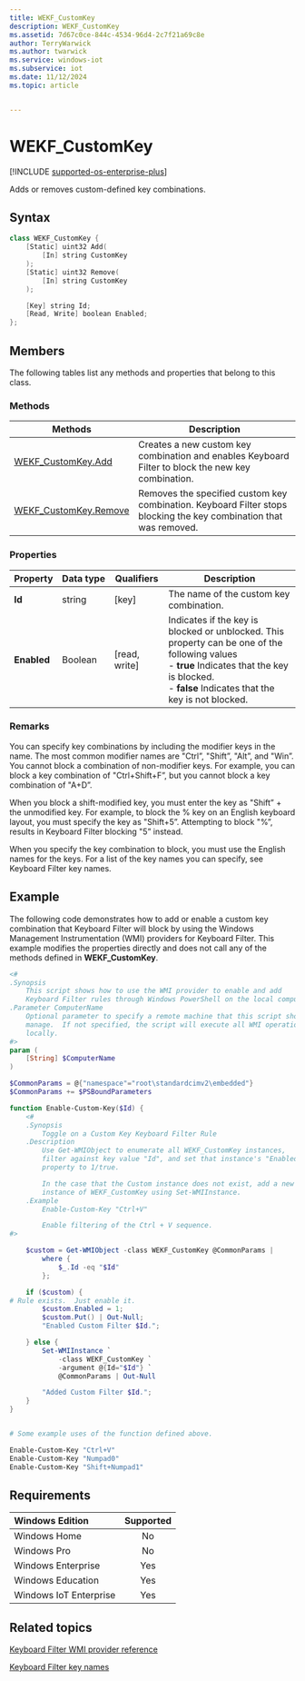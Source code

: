 ```yaml
---
title: WEKF_CustomKey
description: WEKF_CustomKey
ms.assetid: 7d67c0ce-844c-4534-96d4-2c7f21a69c8e
author: TerryWarwick
ms.author: twarwick
ms.service: windows-iot
ms.subservice: iot
ms.date: 11/12/2024
ms.topic: article


---
```

# WEKF_CustomKey

[!INCLUDE [supported-os-enterprise-plus](../../../includes/iot/supported-os-enterprise-plus.md)]

Adds or removes custom-defined key combinations.

## Syntax

```powershell
class WEKF_CustomKey {
    [Static] uint32 Add(
        [In] string CustomKey
    );
    [Static] uint32 Remove(
        [In] string CustomKey
    );

    [Key] string Id;
    [Read, Write] boolean Enabled;
};
```

## Members

The following tables list any methods and properties that belong to this class.

### Methods

| Methods | Description |
|---------|-------------|
| [WEKF_CustomKey.Add](wekf-customkeyadd.md) | Creates a new custom key combination and enables Keyboard Filter to block the new key combination. |
| [WEKF_CustomKey.Remove](wekf-customkeyremove.md) | Removes the specified custom key combination. Keyboard Filter stops blocking the key combination that was removed. |

### Properties

| Property | Data&nbsp;type | Qualifiers | Description  |
|----------|----------------|------------|--------------|
| **Id** | string | [key] | The name of the custom key combination. |
| **Enabled** | Boolean | [read, write] | Indicates if the key is blocked or unblocked. This property can be one of the following values </br>- **true**  Indicates that the key is blocked.</br>- **false** Indicates that the key is not blocked. |

### Remarks

You can specify key combinations by including the modifier keys in the name. The most common modifier names are "Ctrl”, "Shift”, "Alt”, and "Win”. You cannot block a combination of non-modifier keys. For example, you can block a key combination of "Ctrl+Shift+F”, but you cannot block a key combination of "A+D”.

When you block a shift-modified key, you must enter the key as "Shift” + the unmodified key. For example, to block the % key on an English keyboard layout, you must specify the key as "Shift+5”. Attempting to block "%”, results in Keyboard Filter blocking "5” instead.

When you specify the key combination to block, you must use the English names for the keys. For a list of the key names you can specify, see Keyboard Filter key names.

## Example

The following code demonstrates how to add or enable a custom key combination that Keyboard Filter will block by using the Windows Management Instrumentation (WMI) providers for Keyboard Filter. This example modifies the properties directly and does not call any of the methods defined in **WEKF_CustomKey**.

```powershell
<#
.Synopsis
    This script shows how to use the WMI provider to enable and add
    Keyboard Filter rules through Windows PowerShell on the local computer.
.Parameter ComputerName
    Optional parameter to specify a remote machine that this script should
    manage.  If not specified, the script will execute all WMI operations
    locally.
#>
param (
    [String] $ComputerName
)

$CommonParams = @{"namespace"="root\standardcimv2\embedded"}
$CommonParams += $PSBoundParameters

function Enable-Custom-Key($Id) {
    <#
    .Synopsis
        Toggle on a Custom Key Keyboard Filter Rule
    .Description
        Use Get-WMIObject to enumerate all WEKF_CustomKey instances,
        filter against key value "Id", and set that instance's "Enabled"
        property to 1/true.

        In the case that the Custom instance does not exist, add a new
        instance of WEKF_CustomKey using Set-WMIInstance.
    .Example
        Enable-Custom-Key "Ctrl+V"

        Enable filtering of the Ctrl + V sequence.
#>

    $custom = Get-WMIObject -class WEKF_CustomKey @CommonParams |
        where {
            $_.Id -eq "$Id"
        };

    if ($custom) {
# Rule exists.  Just enable it.
        $custom.Enabled = 1;
        $custom.Put() | Out-Null;
        "Enabled Custom Filter $Id.";

    } else {
        Set-WMIInstance `
            -class WEKF_CustomKey `
            -argument @{Id="$Id"} `
            @CommonParams | Out-Null

        "Added Custom Filter $Id.";
    }
}


# Some example uses of the function defined above.

Enable-Custom-Key "Ctrl+V"
Enable-Custom-Key "Numpad0"
Enable-Custom-Key "Shift+Numpad1"
```

## Requirements

| Windows Edition        | Supported |
|:-----------------------|:---------:|
| Windows Home           | No        |
| Windows Pro            | No        |
| Windows Enterprise     | Yes       |
| Windows Education      | Yes       |
| Windows IoT Enterprise | Yes       |

## Related topics

[Keyboard Filter WMI provider reference](keyboardfilter-wmi-provider-reference.md)

[Keyboard Filter key names](keyboardfilter-key-names.md)
